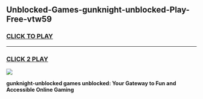 
## Unblocked-Games-gunknight-unblocked-Play-Free-vtw59
<h3>
<a href="https://premium76.site?title=gunknight-unblocked&ref=19M">CLICK TO PLAY</a></h3>
<hr>

<h3>
<a href="https://premium76.site?title=gunknight-unblocked&ref=19M">CLICK 2 PLAY</a>
  
</h3>

<a href="https://premium76.site?title=gunknight-unblocked&ref=19M"><img src="https://clearcache.store/games.png"></a>


**gunknight-unblocked games unblocked: Your Gateway to Fun and Accessible Online Gaming**
